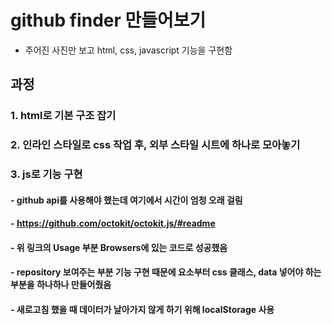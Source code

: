 # github finder 만들어보기

- 주어진 사진만 보고 html, css, javascript 기능을 구현함

## 과정

### 1. html로 기본 구조 잡기

### 2. 인라인 스타일로 css 작업 후, 외부 스타일 시트에 하나로 모아놓기

### 3. js로 기능 구현

#### - github api를 사용해야 했는데 여기에서 시간이 엄청 오래 걸림

#### - https://github.com/octokit/octokit.js/#readme

#### - 위 링크의 Usage 부분 Browsers에 있는 코드로 성공했음

#### - repository 보여주는 부분 기능 구현 때문에 요소부터 css 클래스, data 넣어야 하는 부분을 하나하나 만들어줬음

#### - 새로고침 했을 때 데이터가 날아가지 않게 하기 위해 localStorage 사용
